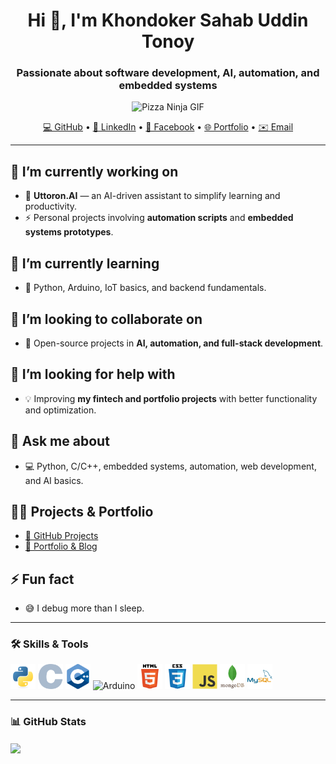 <h1 align="center">Hi 👋, I'm Khondoker Sahab Uddin Tonoy</h1>
<h3 align="center">Passionate about software development, AI, automation, and embedded systems</h3>

<p align="center">
  <img src="https://media.giphy.com/media/78XCFBGOlS6keY1Bil/giphy.gif" alt="Pizza Ninja GIF" width="250"/>
</p>

<p align="center">
  <a href="https://github.com/Khondoker-Tonoy" target="_blank">💻 GitHub</a> • 
  <a href="https://www.linkedin.com/in/khondoker-tonoy/" target="_blank">🔗 LinkedIn</a> • 
  <a href="https://www.facebook.com/kh.tonoy.5" target="_blank">📘 Facebook</a> • 
  <a href="https://sites.google.com/view/khondoker-sahab-uddin-tonoy/home" target="_blank">🌐 Portfolio</a> • 
  <a href="mailto:khtonoy5@gmail.com">✉️ Email</a>
</p>

---

## 🔭 I’m currently working on
- 🤖 **Uttoron.AI** — an AI-driven assistant to simplify learning and productivity.  
- ⚡ Personal projects involving **automation scripts** and **embedded systems prototypes**.  

## 🌱 I’m currently learning
- 🐍 Python, Arduino, IoT basics, and backend fundamentals.  

## 👯 I’m looking to collaborate on
- 🤝 Open-source projects in **AI, automation, and full-stack development**.  

## 🤝 I’m looking for help with
- 💡 Improving **my fintech and portfolio projects** with better functionality and optimization.  

## 💬 Ask me about
- 💻 Python, C/C++, embedded systems, automation, web development, and AI basics.  

## 👨‍💻 Projects & Portfolio
- [📂 GitHub Projects](https://github.com/Khondoker-Tonoy)  
- [📝 Portfolio & Blog](https://sites.google.com/view/khondoker-sahab-uddin-tonoy/home)  

## ⚡ Fun fact
- 😅 I debug more than I sleep.  

---

### 🛠️ Skills & Tools
<p>
  <img src="https://raw.githubusercontent.com/devicons/devicon/master/icons/python/python-original.svg" alt="Python" width="40" height="40"/>
  <img src="https://raw.githubusercontent.com/devicons/devicon/master/icons/c/c-original.svg" alt="C" width="40" height="40"/>
  <img src="https://raw.githubusercontent.com/devicons/devicon/master/icons/cplusplus/cplusplus-original.svg" alt="C++" width="40" height="40"/>
  <img src="https://cdn.worldvectorlogo.com/logos/arduino-1.svg" alt="Arduino" width="40" height="40"/>
  <img src="https://raw.githubusercontent.com/devicons/devicon/master/icons/html5/html5-original-wordmark.svg" alt="HTML5" width="40" height="40"/>
  <img src="https://raw.githubusercontent.com/devicons/devicon/master/icons/css3/css3-original-wordmark.svg" alt="CSS3" width="40" height="40"/>
  <img src="https://raw.githubusercontent.com/devicons/devicon/master/icons/javascript/javascript-original.svg" alt="JavaScript" width="40" height="40"/>
  <img src="https://raw.githubusercontent.com/devicons/devicon/master/icons/mongodb/mongodb-original-wordmark.svg" alt="MongoDB" width="40" height="40"/>
  <img src="https://raw.githubusercontent.com/devicons/devicon/master/icons/mysql/mysql-original-wordmark.svg" alt="MySQL" width="40" height="40"/>
</p>

---

### 📊 GitHub Stats
<p>
  <img align="center" src="https://github-readme-stats.vercel.app/api?username=Khondoker-Tonoy&show_icons=true&theme=gruvbox" />

</p>
